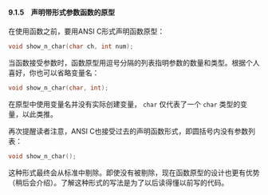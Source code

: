 #### 9.1.5　声明带形式参数函数的原型

在使用函数之前，要用ANSI C形式声明函数原型：

```c
void show_n_char(char ch, int num);
```

当函数接受参数时，函数原型用逗号分隔的列表指明参数的数量和类型。根据个人喜好，你也可以省略变量名：

```c
void show_n_char(char, int);
```

在原型中使用变量名并没有实际创建变量， `char` 仅代表了一个 `char` 类型的变量，以此类推。

再次提醒读者注意，ANSI C也接受过去的声明函数形式，即圆括号内没有参数列表：

```c
void show_n_char();
```

这种形式最终会从标准中剔除。即使没有被剔除，现在函数原型的设计也更有优势（稍后会介绍）。了解这种形式的写法是为了以后读得懂以前写的代码。

